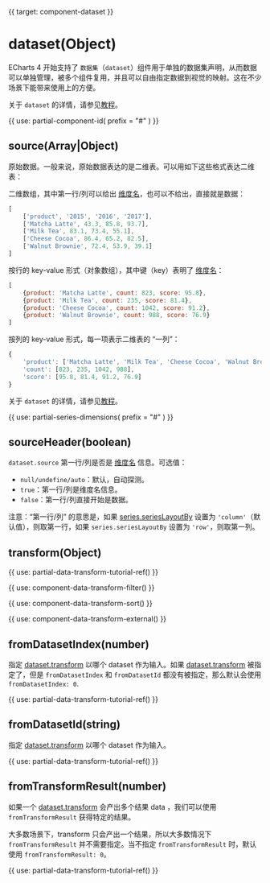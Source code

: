 
{{ target: component-dataset }}

# dataset(Object)

ECharts 4 开始支持了 `数据集`（`dataset`）组件用于单独的数据集声明，从而数据可以单独管理，被多个组件复用，并且可以自由指定数据到视觉的映射。这在不少场景下能带来使用上的方便。

关于 `dataset` 的详情，请参见[教程](${handbookPath}concepts/dataset)。

{{ use: partial-component-id(
    prefix = "#"
) }}

## source(Array|Object)

原始数据。一般来说，原始数据表达的是二维表。可以用如下这些格式表达二维表：

二维数组，其中第一行/列可以给出 [维度名](~dataset.dimensions)，也可以不给出，直接就是数据：

```js
[
    ['product', '2015', '2016', '2017'],
    ['Matcha Latte', 43.3, 85.8, 93.7],
    ['Milk Tea', 83.1, 73.4, 55.1],
    ['Cheese Cocoa', 86.4, 65.2, 82.5],
    ['Walnut Brownie', 72.4, 53.9, 39.1]
]
```

按行的 key-value 形式（对象数组），其中键（key）表明了 [维度名](~dataset.dimensions)：
```js
[
    {product: 'Matcha Latte', count: 823, score: 95.8},
    {product: 'Milk Tea', count: 235, score: 81.4},
    {product: 'Cheese Cocoa', count: 1042, score: 91.2},
    {product: 'Walnut Brownie', count: 988, score: 76.9}
]
```

按列的 key-value 形式，每一项表示二维表的 “一列”：

```js
{
    'product': ['Matcha Latte', 'Milk Tea', 'Cheese Cocoa', 'Walnut Brownie'],
    'count': [823, 235, 1042, 988],
    'score': [95.8, 81.4, 91.2, 76.9]
}
```

关于 `dataset` 的详情，请参见[教程](${handbookPath}concepts/dataset)。

{{ use: partial-series-dimensions(
    prefix = "#"
) }}

## sourceHeader(boolean)

`dataset.source` 第一行/列是否是 [维度名](~dataset.dimensions) 信息。可选值：

+ `null/undefine/auto`：默认，自动探测。
+ `true`：第一行/列是维度名信息。
+ `false`：第一行/列直接开始是数据。

注意：“第一行/列” 的意思是，如果 [series.seriesLayoutBy](~series.seriesLayoutBy) 设置为 `'column'`（默认值），则取第一行，如果 `series.seriesLayoutBy` 设置为 `'row'`，则取第一列。

## transform(Object)

{{ use: partial-data-transform-tutorial-ref() }}

{{ use: component-data-transform-filter() }}

{{ use: component-data-transform-sort() }}

{{ use: component-data-transform-external() }}

## fromDatasetIndex(number)

指定 [dataset.transform](~dataset.transform) 以哪个 dataset 作为输入。如果 [dataset.transform](~dataset.transform) 被指定了，但是 `fromDatasetIndex` 和 `fromDatasetId` 都没有被指定，那么默认会使用 `fromDatasetIndex: 0`.

{{ use: partial-data-transform-tutorial-ref() }}

## fromDatasetId(string)

指定 [dataset.transform](~dataset.transform) 以哪个 dataset 作为输入。

{{ use: partial-data-transform-tutorial-ref() }}

## fromTransformResult(number)

如果一个 [dataset.transform](~dataset.transform) 会产出多个结果 data ，我们可以使用 `fromTransformResult` 获得特定的结果。

大多数场景下，transform 只会产出一个结果，所以大多数情况下 `fromTransformResult` 并不需要指定。当不指定 `fromTransformResult` 时，默认使用 `fromTransformResult: 0`。

{{ use: partial-data-transform-tutorial-ref() }}

